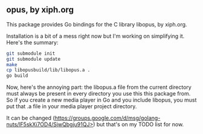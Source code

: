 ## opus, by xiph.org

This package provides Go bindings for the C library libopus, by xiph.org.

Installation is a bit of a mess right now but I'm working on simplifying it.
Here's the summary:

```sh
git submodule init
git submodule update
make
cp libopusbuild/lib/libopus.a .
go build
```

Now, here's the annoying part: the libopus.a file from the current directory
must always be present in every directory you use this this package from. So if
you create a new media player in Go and you include libopus, you must put that
.a file in your media player project directory.

It can be changed
(https://groups.google.com/d/msg/golang-nuts/lF5skXi7OD4/SjwQbgju91QJ>) but
that's on my TODO list for now.
